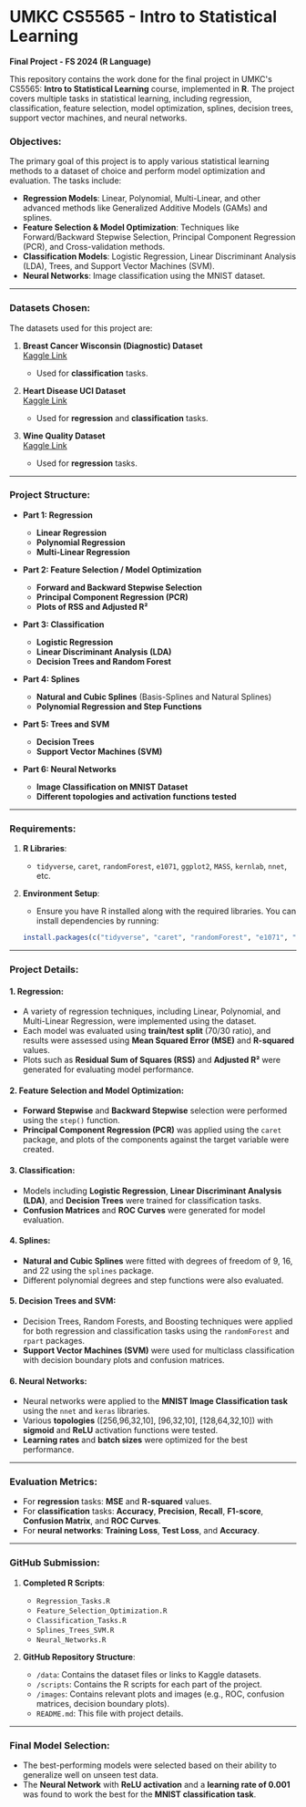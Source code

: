 # UMKC CS5565 - Intro to Statistical Learning  
**Final Project - FS 2024 (R Language)**

This repository contains the work done for the final project in UMKC's CS5565: **Intro to Statistical Learning** course, implemented in **R**. The project covers multiple tasks in statistical learning, including regression, classification, feature selection, model optimization, splines, decision trees, support vector machines, and neural networks.

### Objectives:
The primary goal of this project is to apply various statistical learning methods to a dataset of choice and perform model optimization and evaluation. The tasks include:
- **Regression Models**: Linear, Polynomial, Multi-Linear, and other advanced methods like Generalized Additive Models (GAMs) and splines.
- **Feature Selection & Model Optimization**: Techniques like Forward/Backward Stepwise Selection, Principal Component Regression (PCR), and Cross-validation methods.
- **Classification Models**: Logistic Regression, Linear Discriminant Analysis (LDA), Trees, and Support Vector Machines (SVM).
- **Neural Networks**: Image classification using the MNIST dataset.

---

### Datasets Chosen:

The datasets used for this project are:

1. **Breast Cancer Wisconsin (Diagnostic) Dataset**  
   [Kaggle Link](https://www.kaggle.com/uciml/breast-cancer-wisconsin-data)  
   - Used for **classification** tasks.
   
2. **Heart Disease UCI Dataset**  
   [Kaggle Link](https://www.kaggle.com/code/imabhilash/heart-disease-uci)  
   - Used for **regression** and **classification** tasks.

3. **Wine Quality Dataset**  
   [Kaggle Link](https://www.kaggle.com/uciml/red-wine-quality-cortez-et-al-2009)  
   - Used for **regression** tasks.

---

### Project Structure:

- **Part 1: Regression**
  - **Linear Regression**
  - **Polynomial Regression**
  - **Multi-Linear Regression**

- **Part 2: Feature Selection / Model Optimization**
  - **Forward and Backward Stepwise Selection**
  - **Principal Component Regression (PCR)**
  - **Plots of RSS and Adjusted R²**

- **Part 3: Classification**
  - **Logistic Regression**
  - **Linear Discriminant Analysis (LDA)**
  - **Decision Trees and Random Forest**

- **Part 4: Splines**
  - **Natural and Cubic Splines** (Basis-Splines and Natural Splines)
  - **Polynomial Regression and Step Functions**

- **Part 5: Trees and SVM**
  - **Decision Trees**
  - **Support Vector Machines (SVM)**

- **Part 6: Neural Networks**
  - **Image Classification on MNIST Dataset**
  - **Different topologies and activation functions tested**

---

### Requirements:

1. **R Libraries**:  
   - `tidyverse`, `caret`, `randomForest`, `e1071`, `ggplot2`, `MASS`, `kernlab`, `nnet`, etc.
   
2. **Environment Setup**:
   - Ensure you have R installed along with the required libraries. You can install dependencies by running:

   ```r
   install.packages(c("tidyverse", "caret", "randomForest", "e1071", "ggplot2", "MASS", "kernlab", "nnet"))
   ```

---

### Project Details:

#### **1. Regression**:
- A variety of regression techniques, including Linear, Polynomial, and Multi-Linear Regression, were implemented using the dataset.
- Each model was evaluated using **train/test split** (70/30 ratio), and results were assessed using **Mean Squared Error (MSE)** and **R-squared** values.
- Plots such as **Residual Sum of Squares (RSS)** and **Adjusted R²** were generated for evaluating model performance.

#### **2. Feature Selection and Model Optimization**:
- **Forward Stepwise** and **Backward Stepwise** selection were performed using the `step()` function.
- **Principal Component Regression (PCR)** was applied using the `caret` package, and plots of the components against the target variable were created.

#### **3. Classification**:
- Models including **Logistic Regression**, **Linear Discriminant Analysis (LDA)**, and **Decision Trees** were trained for classification tasks.
- **Confusion Matrices** and **ROC Curves** were generated for model evaluation.

#### **4. Splines**:
- **Natural and Cubic Splines** were fitted with degrees of freedom of 9, 16, and 22 using the `splines` package.
- Different polynomial degrees and step functions were also evaluated.

#### **5. Decision Trees and SVM**:
- Decision Trees, Random Forests, and Boosting techniques were applied for both regression and classification tasks using the `randomForest` and `rpart` packages.
- **Support Vector Machines (SVM)** were used for multiclass classification with decision boundary plots and confusion matrices.

#### **6. Neural Networks**:
- Neural networks were applied to the **MNIST Image Classification task** using the `nnet` and `keras` libraries.
- Various **topologies** ([256,96,32,10], [96,32,10], [128,64,32,10]) with **sigmoid** and **ReLU** activation functions were tested.
- **Learning rates** and **batch sizes** were optimized for the best performance.

---

### Evaluation Metrics:
- For **regression** tasks: **MSE** and **R-squared** values.
- For **classification** tasks: **Accuracy**, **Precision**, **Recall**, **F1-score**, **Confusion Matrix**, and **ROC Curves**.
- For **neural networks**: **Training Loss**, **Test Loss**, and **Accuracy**.

---

### GitHub Submission:

1. **Completed R Scripts**:  
   - `Regression_Tasks.R`
   - `Feature_Selection_Optimization.R`
   - `Classification_Tasks.R`
   - `Splines_Trees_SVM.R`
   - `Neural_Networks.R`

2. **GitHub Repository Structure**:
   - `/data`: Contains the dataset files or links to Kaggle datasets.
   - `/scripts`: Contains the R scripts for each part of the project.
   - `/images`: Contains relevant plots and images (e.g., ROC, confusion matrices, decision boundary plots).
   - `README.md`: This file with project details.

---

### Final Model Selection:

- The best-performing models were selected based on their ability to generalize well on unseen test data.
- The **Neural Network** with **ReLU activation** and a **learning rate of 0.001** was found to work the best for the **MNIST classification task**.


